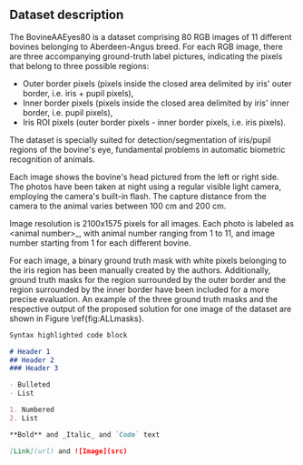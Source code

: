 ## Dataset description

The BovineAAEyes80 is a dataset comprising 80 RGB images of 11 different bovines belonging to Aberdeen-Angus breed. For each RGB image, there are three accompanying ground-truth label pictures, indicating the pixels that belong to three possible regions:
  - Outer border pixels (pixels inside the closed area delimited by iris' outer border, i.e. iris + pupil pixels),
  - Inner border pixels (pixels inside the closed area delimited by iris' inner border, i.e. pupil pixels),
  - Iris ROI pixels (outer border pixels - inner border pixels, i.e. iris pixels).
  
The dataset is specially suited for detection/segmentation of iris/pupil regions of the bovine's eye, fundamental problems in automatic biometric recognition of animals. 

Each image shows the bovine's head pictured from the left or right side. The photos have been taken at night using a regular visible light camera, employing the camera's built-in flash. The capture distance from the camera to the animal varies between 100 cm and 200 cm.

Image resolution is 2100x1575 pixels for all images. Each photo is labeled as \<animal number\>_<image number>, with animal number ranging from 1 to 11, and image number starting from 1 for each different bovine.

For each image, a binary ground truth mask with white pixels belonging to the iris region has been manually created by the authors. Additionally, ground truth masks for the region surrounded by the outer border and the region surrounded by the inner border have been included for a more precise evaluation. An example of the three ground truth masks and the respective output of the proposed solution for one image of the dataset are shown in Figure \ref{fig:ALLmasks}.



```markdown
Syntax highlighted code block

# Header 1
## Header 2
### Header 3

- Bulleted
- List

1. Numbered
2. List

**Bold** and _Italic_ and `Code` text

[Link](url) and ![Image](src)
```
